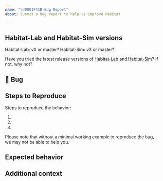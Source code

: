 ```yaml
---
name: "\U0001F41B Bug Report"
about: Submit a bug report to help us improve Habitat

---
```


## Habitat-Lab and Habitat-Sim versions
Habitat-Lab: vX or master?
Habitat-Sim: vX or master?

Have you tried the latest release versions of [Habitat-Lab](https://github.com/facebookresearch/habitat-lab/releases) and [Habitat-Sim](https://github.com/facebookresearch/habitat-sim/releases)? If not, why not?


## 🐛 Bug

<!-- A clear and concise description of what the bug is. -->

## Steps to Reproduce

Steps to reproduce the behavior:

<!-- If you were running a command, post the exact command that you were running -->

1.
2.
3.

Please note that without a minimal working example to reproduce the bug, we may not be able to help you.

<!-- If you have a code sample, error messages, stack traces, please provide it here as well -->

## Expected behavior

<!-- A clear and concise description of what you expected to happen. -->

## Additional context

<!-- Add any other context about the problem here. -->
